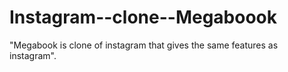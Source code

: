 # Instagram--clone--Megaboook

"Megabook is clone of instagram that gives the same features as instagram".

